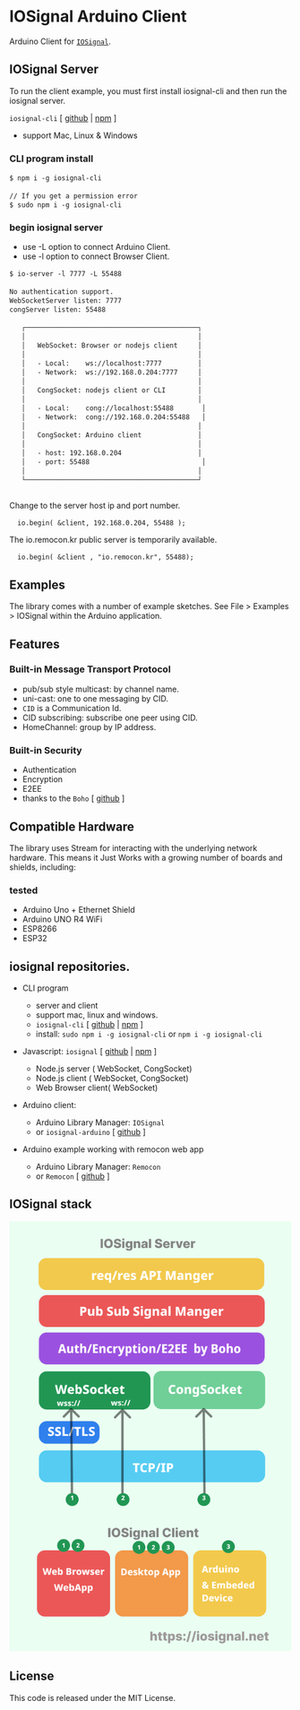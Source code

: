 # IOSignal Arduino Client

Arduino Client for [`IOSignal`](https://github.com/remocons/iosignal).


## IOSignal Server

To run the client example, you must first install iosignal-cli and then run the iosignal server.

 `iosignal-cli` [ [github](https://github.com/remocons/iosignal-cli) | [npm](https://www.npmjs.com/package/iosignal-cli) ]
 - support Mac, Linux & Windows


### CLI program install
```
$ npm i -g iosignal-cli

// If you get a permission error
$ sudo npm i -g iosignal-cli

```
### begin iosignal server

- use -L option to connect Arduino Client.
- use -l option to connect Browser Client.
```
$ io-server -l 7777 -L 55488

No authentication support.
WebSocketServer listen: 7777
congServer listen: 55488

   ┌───────────────────────────────────────────┐
   │                                           │
   │   WebSocket: Browser or nodejs client     │
   │                                           │
   │   - Local:    ws://localhost:7777         │
   │   - Network:  ws://192.168.0.204:7777     │
   │                                           │
   │   CongSocket: nodejs client or CLI        │
   │                                           │
   │   - Local:    cong://localhost:55488       │
   │   - Network:  cong://192.168.0.204:55488   │
   │                                           │
   │   CongSocket: Arduino client              │
   │                                           │
   │   - host: 192.168.0.204                   │
   │   - port: 55488                            │
   │                                           │
   └───────────────────────────────────────────┘


```

 Change to the server host ip and port number.

```
  io.begin( &client, 192.168.0.204, 55488 );
```

The io.remocon.kr public server is temporarily available.
```
  io.begin( &client , "io.remocon.kr", 55488);  
```

## Examples

The library comes with a number of example sketches. See File > Examples > IOSignal
within the Arduino application.

## Features

### Built-in Message Transport Protocol
- pub/sub style multicast: by channel name.
- uni-cast: one to one messaging by CID.
- `CID` is a Communication Id.
- CID subscribing: subscribe one peer using CID.
- HomeChannel: group by IP address.

### Built-in Security
- Authentication
- Encryption
- E2EE
- thanks to the `Boho` [ [github](https://github.com/remocons/boho-arduino) ]


## Compatible Hardware

The library uses Stream for interacting with the
underlying network hardware. This means it Just Works with a growing number of
boards and shields, including:

### tested
 - Arduino Uno + Ethernet Shield
 - Arduino UNO R4 WiFi
 - ESP8266
 - ESP32


## iosignal repositories.

- CLI program 
  - server and client
  - support mac, linux and windows.
  - `iosignal-cli` [ [github](https://github.com/remocons/iosignal-cli) | [npm](https://www.npmjs.com/package/iosignal-cli) ]
  - install: `sudo npm i -g iosignal-cli` or  `npm i -g iosignal-cli`  

- Javascript: `iosignal` [ [github](https://github.com/remocons/iosignal) | [npm](https://www.npmjs.com/package/iosignal) ]
  - Node.js server ( WebSocket, CongSocket)
  - Node.js client ( WebSocket, CongSocket)
  - Web Browser client( WebSocket)

- Arduino client: 
  - Arduino Library Manager: `IOSignal`
  - or `iosignal-arduino` [ [github](https://github.com/remocons/iosignal-arduino) ]

- Arduino example working with remocon web app
  - Arduino Library Manager: `Remocon`
  - or `Remocon` [ [github](https://github.com/remocons/remocon-arduino) ]


## IOSignal stack

![IOSignal](./img/iosignal_stack.png)

## License

This code is released under the MIT License.